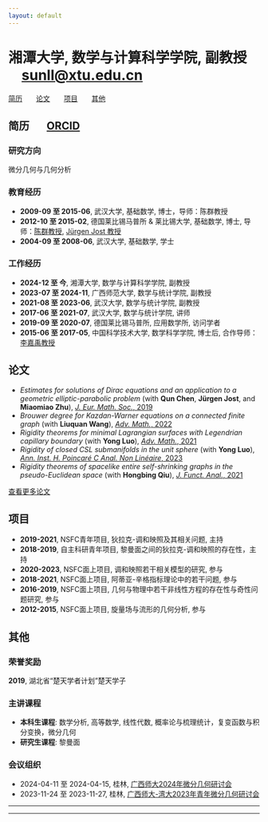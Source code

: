 ```yaml
---
layout: default
---
```


# 湘潭大学, 数学与计算科学学院, 副教授 &nbsp; &nbsp; &nbsp; [sunll@xtu.edu.cn](mailto:sunll@xtu.edu.cn)
[简历](#简历) &nbsp; &nbsp; &nbsp; [论文](#论文) &nbsp; &nbsp; &nbsp; [项目](#项目) &nbsp; &nbsp; &nbsp; [其他](#其他)  
 
## 简历 &nbsp; &nbsp; &nbsp; [ORCID](https://orcid.org/0000-0002-8842-2296)

### 研究方向
微分几何与几何分析

### 教育经历
- **2009-09 至 2015-06**, 武汉大学, 基础数学, 博士，导师：陈群教授
- **2012-10 至 2015-02**, 德国莱比锡马普所 & 莱比锡大学, 基础数学, 博士, 导师：[陈群教授](https://maths.whu.edu.cn/info/1292/133541.htm), [Jürgen Jost 教授](https://www.mpg.de/390723/mathematics-in-the-sciences-jost)
- **2004-09 至 2008-06**, 武汉大学, 基础数学, 学士

### 工作经历
- **2024-12 至 今**, 湘潭大学, 数学与计算科学学院, 副教授
- **2023-07 至 2024-11**, 广西师范大学, 数学与统计学院, 副教授
- **2021-08 至 2023-06**, 武汉大学, 数学与统计学院, 副教授
- **2017-06 至 2021-07**, 武汉大学, 数学与统计学院, 讲师
- **2019-09 至 2020-07**, 德国莱比锡马普所, 应用数学所, 访问学者
- **2015-06 至 2017-05**, 中国科学技术大学, 数学科学学院, 博士后, 合作导师：[李嘉禹教授](http://staff.ustc.edu.cn/~jiayuli/index_cn.html)
  
 

## 论文

- <em>Estimates for solutions of Dirac equations and an application to a geometric elliptic-parabolic problem</em> (with <strong>Qun Chen</strong>, <strong>Jürgen Jost</strong>, and <strong>Miaomiao Zhu</strong>), [*J. Eur. Math. Soc.*, 2019](https://doi.org/10.4171/JEMS/847)
- <em>Brouwer degree for Kazdan-Warner equations on a connected finite graph</em> (with <strong>Liuquan Wang</strong>), [*Adv. Math.*, 2022](https://doi.org/10.1016/j.aim.2022.108422)
- <em>Rigidity theorems for minimal Lagrangian surfaces with Legendrian capillary boundary</em> (with <strong>Yong Luo</strong>), [*Adv. Math.*, 2021](https://doi.org/10.1016/j.aim.2021.108124)
- <em>Rigidity of closed CSL submanifolds in the unit sphere</em> (with <strong>Yong Luo</strong>), [*Ann. Inst. H. Poincaré C Anal. Non Linéaire*, 2023](https://doi.org/10.4171/aihpc/50)
- <em>Rigidity theorems of spacelike entire self-shrinking graphs in the pseudo-Euclidean space</em> (with <strong>Hongbing Qiu</strong>), [*J. Funct. Anal.*, 2021](https://doi.org/10.1016/j.jfa.2021.109189)

[查看更多论文](publications.md)

 

## 项目

- **2019-2021**, NSFC青年项目, 狄拉克-调和映照及其相关问题, 主持
- **2018-2019**, 自主科研青年项目, 黎曼面之间的狄拉克-调和映照的存在性，主持
- **2020-2023**, NSFC面上项目, 调和映照若干相关模型的研究, 参与
- **2018-2021**, NSFC面上项目, 阿蒂亚-辛格指标理论中的若干问题, 参与
- **2016-2019**, NSFC面上项目, 几何与物理中若干非线性方程的存在性与奇性问题研究, 参与
- **2012-2015**, NSFC面上项目, 旋量场与流形的几何分析, 参与
 

## 其他

### 荣誉奖励
**2019**, 湖北省“楚天学者计划”楚天学子

### 主讲课程
- **本科生课程**: 数学分析, 高等数学, 线性代数, 概率论与梳理统计，复变函数与积分变换，微分几何
- **研究生课程**: 黎曼面

### 会议组织
- 2024-04-11 至 2024-04-15, 桂林, [广西师大2024年微分几何研讨会](files/广西师大2024年微分几何研讨会.pdf)
- 2023-11-24 至 2023-11-27, 桂林, [广西师大-湾大2023年青年微分几何研讨会](files/广西师大-湾大2023年青年微分几何研讨会.pdf)

---

---
